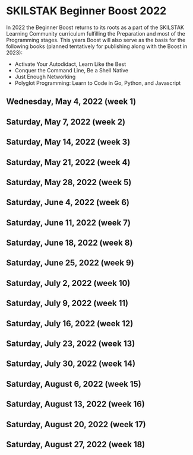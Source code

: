 # SKILSTAK Beginner Boost 2022

In 2022 the Beginner Boost returns to its roots as a part of the
SKILSTAK Learning Community curriculum fulfilling the Preparation and
most of the Programming stages. This years Boost will also serve as the
basis for the following books (planned tentatively for publishing along
with the Boost in 2023):

* Activate Your Autodidact, Learn Like the Best
* Conquer the Command Line, Be a Shell Native
* Just Enough Networking
* Polyglot Programming: Learn to Code in Go, Python, and Javascript

## Wednesday, May  4, 2022 (week 1)

## Saturday, May  7, 2022 (week 2)

## Saturday, May 14, 2022 (week 3)

## Saturday, May 21, 2022 (week 4)

## Saturday, May 28, 2022 (week 5)

## Saturday, June  4, 2022 (week 6)

## Saturday, June 11, 2022 (week 7)

## Saturday, June 18, 2022 (week 8)

## Saturday, June 25, 2022 (week 9)

## Saturday, July  2, 2022 (week 10)

## Saturday, July  9, 2022 (week 11)

## Saturday, July 16, 2022 (week 12)

## Saturday, July 23, 2022 (week 13)

## Saturday, July 30, 2022 (week 14)

## Saturday, August  6, 2022 (week 15)

## Saturday, August 13, 2022 (week 16)

## Saturday, August 20, 2022 (week 17)

## Saturday, August 27, 2022 (week 18)


